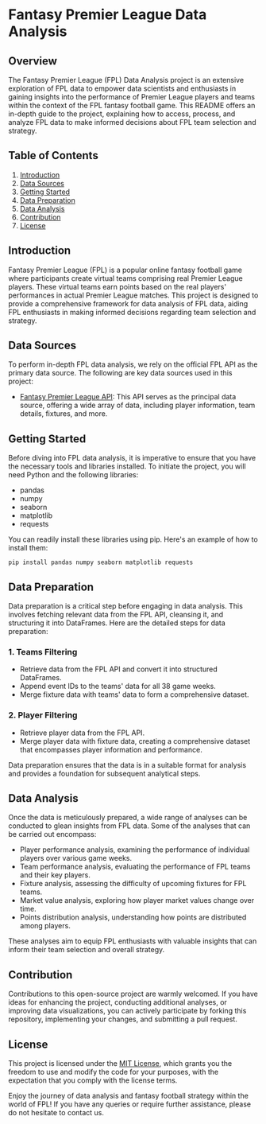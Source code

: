 # Fantasy Premier League Data Analysis

## Overview
The Fantasy Premier League (FPL) Data Analysis project is an extensive exploration of FPL data to empower data scientists and enthusiasts in gaining insights into the performance of Premier League players and teams within the context of the FPL fantasy football game. This README offers an in-depth guide to the project, explaining how to access, process, and analyze FPL data to make informed decisions about FPL team selection and strategy.

## Table of Contents
1. [Introduction](#introduction)
2. [Data Sources](#data-sources)
3. [Getting Started](#getting-started)
4. [Data Preparation](#data-preparation)
5. [Data Analysis](#data-analysis)
7. [Contribution](#contribution)
8. [License](#license)

## Introduction
Fantasy Premier League (FPL) is a popular online fantasy football game where participants create virtual teams comprising real Premier League players. These virtual teams earn points based on the real players' performances in actual Premier League matches. This project is designed to provide a comprehensive framework for data analysis of FPL data, aiding FPL enthusiasts in making informed decisions regarding team selection and strategy.

## Data Sources
To perform in-depth FPL data analysis, we rely on the official FPL API as the primary data source. The following are key data sources used in this project:

- [Fantasy Premier League API](https://fantasy.premierleague.com/api/bootstrap-static/): This API serves as the principal data source, offering a wide array of data, including player information, team details, fixtures, and more.

## Getting Started
Before diving into FPL data analysis, it is imperative to ensure that you have the necessary tools and libraries installed. To initiate the project, you will need Python and the following libraries:

- pandas
- numpy
- seaborn
- matplotlib
- requests

You can readily install these libraries using pip. Here's an example of how to install them:

```shell
pip install pandas numpy seaborn matplotlib requests
```

## Data Preparation
Data preparation is a critical step before engaging in data analysis. This involves fetching relevant data from the FPL API, cleansing it, and structuring it into DataFrames. Here are the detailed steps for data preparation:

### 1. Teams Filtering
- Retrieve data from the FPL API and convert it into structured DataFrames.
- Append event IDs to the teams' data for all 38 game weeks.
- Merge fixture data with teams' data to form a comprehensive dataset.

### 2. Player Filtering
- Retrieve player data from the FPL API.
- Merge player data with fixture data, creating a comprehensive dataset that encompasses player information and performance.

Data preparation ensures that the data is in a suitable format for analysis and provides a foundation for subsequent analytical steps.

## Data Analysis
Once the data is meticulously prepared, a wide range of analyses can be conducted to glean insights from FPL data. Some of the analyses that can be carried out encompass:

- Player performance analysis, examining the performance of individual players over various game weeks.
- Team performance analysis, evaluating the performance of FPL teams and their key players.
- Fixture analysis, assessing the difficulty of upcoming fixtures for FPL teams.
- Market value analysis, exploring how player market values change over time.
- Points distribution analysis, understanding how points are distributed among players.

These analyses aim to equip FPL enthusiasts with valuable insights that can inform their team selection and overall strategy.




## Contribution
Contributions to this open-source project are warmly welcomed. If you have ideas for enhancing the project, conducting additional analyses, or improving data visualizations, you can actively participate by forking this repository, implementing your changes, and submitting a pull request.

## License
This project is licensed under the [MIT License](LICENSE), which grants you the freedom to use and modify the code for your purposes, with the expectation that you comply with the license terms.

Enjoy the journey of data analysis and fantasy football strategy within the world of FPL! If you have any queries or require further assistance, please do not hesitate to contact us.
